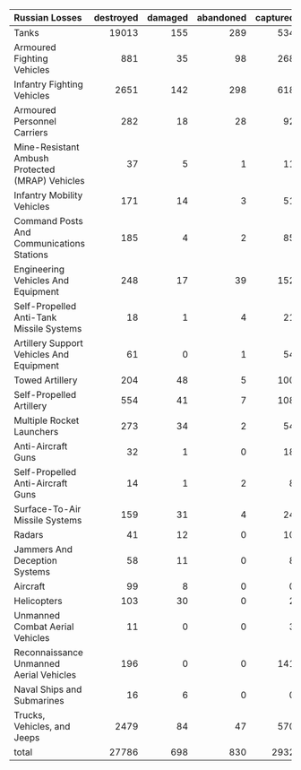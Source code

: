 | Russian Losses                                   |   destroyed |   damaged |   abandoned |   captured |   total |
|:-------------------------------------------------|------------:|----------:|------------:|-----------:|--------:|
| Tanks                                            |       19013 |       155 |         289 |        534 |   19991 |
| Armoured Fighting Vehicles                       |         881 |        35 |          98 |        268 |    1282 |
| Infantry Fighting Vehicles                       |        2651 |       142 |         298 |        618 |    3709 |
| Armoured Personnel Carriers                      |         282 |        18 |          28 |         92 |     420 |
| Mine-Resistant Ambush Protected  (MRAP) Vehicles |          37 |         5 |           1 |         11 |      54 |
| Infantry Mobility Vehicles                       |         171 |        14 |           3 |         51 |     239 |
| Command Posts And Communications Stations        |         185 |         4 |           2 |         85 |     276 |
| Engineering Vehicles And Equipment               |         248 |        17 |          39 |        152 |     456 |
| Self-Propelled Anti-Tank Missile Systems         |          18 |         1 |           4 |         21 |      44 |
| Artillery Support Vehicles And Equipment         |          61 |         0 |           1 |         54 |     116 |
| Towed Artillery                                  |         204 |        48 |           5 |        100 |     357 |
| Self-Propelled Artillery                         |         554 |        41 |           7 |        108 |     710 |
| Multiple Rocket Launchers                        |         273 |        34 |           2 |         54 |     363 |
| Anti-Aircraft Guns                               |          32 |         1 |           0 |         18 |      51 |
| Self-Propelled Anti-Aircraft Guns                |          14 |         1 |           2 |          8 |      25 |
| Surface-To-Air Missile Systems                   |         159 |        31 |           4 |         24 |     218 |
| Radars                                           |          41 |        12 |           0 |         10 |      63 |
| Jammers And Deception Systems                    |          58 |        11 |           0 |          8 |      77 |
| Aircraft                                         |          99 |         8 |           0 |          0 |     107 |
| Helicopters                                      |         103 |        30 |           0 |          2 |     135 |
| Unmanned Combat Aerial Vehicles                  |          11 |         0 |           0 |          3 |      14 |
| Reconnaissance Unmanned Aerial Vehicles          |         196 |         0 |           0 |        141 |     337 |
| Naval Ships and Submarines                       |          16 |         6 |           0 |          0 |      22 |
| Trucks, Vehicles, and Jeeps                      |        2479 |        84 |          47 |        570 |    3180 |
| total                                            |       27786 |       698 |         830 |       2932 |   32246 |